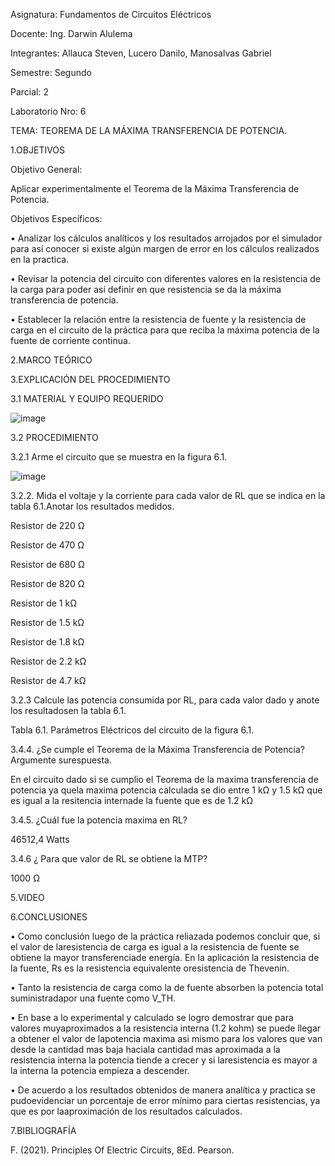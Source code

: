 Asignatura: Fundamentos de Circuitos Eléctricos

Docente: Ing. Darwin Alulema

Integrantes: Allauca Steven, Lucero Danilo, Manosalvas Gabriel

Semestre: Segundo

Parcial: 2

Laboratorio Nro: 6

TEMA: TEOREMA DE LA MÁXIMA TRANSFERENCIA DE POTENCIA.

1.OBJETIVOS

Objetivo General:

Aplicar experimentalmente el Teorema de la Máxima Transferencia de Potencia.

Objetivos Específicos:

• Analizar los cálculos analíticos y los resultados arrojados por el simulador para así conocer si existe algún margen de error en los cálculos realizados en la practica.

• Revisar la potencia del circuito con diferentes valores en la resistencia de la carga para poder así definir en que resistencia se da la máxima transferencia de potencia.

• Establecer la relación entre la resistencia de fuente y la resistencia de carga en el circuito de la práctica para que reciba la máxima potencia de la fuente de corriente       continua.

2.MARCO TEÓRICO

3.EXPLICACIÓN DEL PROCEDIMIENTO

3.1 MATERIAL Y EQUIPO REQUERIDO

![image](https://user-images.githubusercontent.com/94025287/149857305-858e7c31-5ae6-42b1-af25-ff113a53fbaf.png)

3.2 PROCEDIMIENTO

3.2.1 Arme el circuito que se muestra en la figura 6.1.

![image](https://user-images.githubusercontent.com/94025287/149857334-9917ff76-aec6-4d49-ac3d-87abc3fcbc32.png)

3.2.2. Mida el voltaje y la corriente para cada valor de RL que se indica en la tabla 6.1.Anotar los resultados medidos.

Resistor de 220 Ω

Resistor de 470 Ω

Resistor de 680 Ω

Resistor de 820 Ω

Resistor de 1 kΩ

Resistor de 1.5 kΩ

Resistor de 1.8 kΩ

Resistor de 2.2 kΩ

Resistor de 4.7 kΩ

3.2.3 Calcule las potencia consumida por RL, para cada valor dado y anote los resultadosen la tabla 6.1.

Tabla 6.1. Parámetros Eléctricos del circuito de la figura 6.1.

3.4.4. ¿Se cumple el Teorema de la Máxima Transferencia de Potencia? Argumente surespuesta.

En el circuito dado si se cumplio el Teorema de la maxima transferencia de potencia ya quela maxima potencia calculada se dio entre 1 kΩ y 1.5 kΩ que es igual a la resitencia internade la fuente que es de 1.2 kΩ

3.4.5. ¿Cuál fue la potencia maxima en RL?

46512,4 Watts

3.4.6 ¿ Para que valor de RL se obtiene la MTP?

1000 Ω

5.VIDEO

6.CONCLUSIONES

• Como conclusión luego de la práctica reliazada podemos concluir que, si el valor de laresistencia de carga es igual a la resistencia de fuente se obtiene la mayor transferenciade energía. En la aplicación la resistencia de la fuente, Rs es la resistencia equivalente oresistencia de Thevenin.

• Tanto la resistencia de carga como la de fuente absorben la potencia total suministradapor una fuente como V_TH.

• En base a lo experimental y calculado se logro demostrar que para valores muyaproximados a la resistencia interna (1.2 kohm) se puede llegar a obtener el valor de lapotencia maxima asi mismo para los valores que van desde la cantidad mas baja haciala cantidad mas aproximada a la resistencia interna la potencia tiende a crecer y si laresistencia es mayor a la interna la potencia empieza a descender.

• De acuerdo a los resultados obtenidos de manera analítica y practica se pudoevidenciar un porcentaje de error mínimo para ciertas resistencias, ya que es por laaproximación de los resultados calculados.

7.BIBLIOGRAFÍA

F. (2021). Principles Of Electric Circuits, 8Ed. Pearson.

